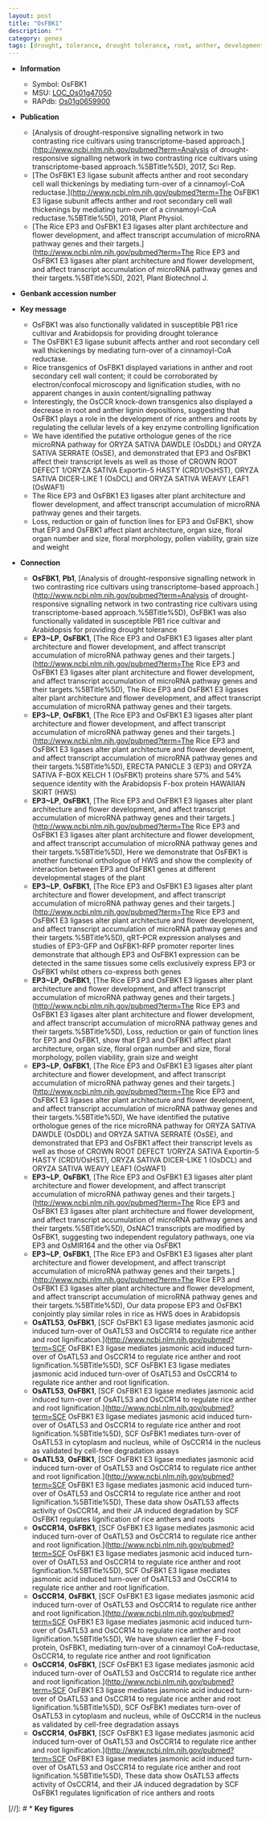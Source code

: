 ```yaml
---
layout: post
title: "OsFBK1"
description: ""
category: genes
tags: [drought, tolerance, drought tolerance, root, anther, development, auxin, cell wall, lignin, flower, pollen, grain, grain size, floral, architecture, floral organ, flower development, crown, crown root, plant architecture, organ size, floral organ number]
---
```


* **Information**  
    + Symbol: OsFBK1  
    + MSU: [LOC_Os01g47050](http://rice.uga.edu/cgi-bin/ORF_infopage.cgi?orf=LOC_Os01g47050)  
    + RAPdb: [Os01g0659900](http://rapdb.dna.affrc.go.jp/viewer/gbrowse_details/irgsp1?name=Os01g0659900)  

* **Publication**  
    + [Analysis of drought-responsive signalling network in two contrasting rice cultivars using transcriptome-based approach.](http://www.ncbi.nlm.nih.gov/pubmed?term=Analysis of drought-responsive signalling network in two contrasting rice cultivars using transcriptome-based approach.%5BTitle%5D), 2017, Sci Rep.
    + [The OsFBK1 E3 ligase subunit affects anther and root secondary cell wall thickenings by mediating turn-over of a cinnamoyl-CoA reductase.](http://www.ncbi.nlm.nih.gov/pubmed?term=The OsFBK1 E3 ligase subunit affects anther and root secondary cell wall thickenings by mediating turn-over of a cinnamoyl-CoA reductase.%5BTitle%5D), 2018, Plant Physiol.
    + [The Rice EP3 and OsFBK1 E3 ligases alter plant architecture and flower development, and affect transcript accumulation of microRNA pathway genes and their targets.](http://www.ncbi.nlm.nih.gov/pubmed?term=The Rice EP3 and OsFBK1 E3 ligases alter plant architecture and flower development, and affect transcript accumulation of microRNA pathway genes and their targets.%5BTitle%5D), 2021, Plant Biotechnol J.

* **Genbank accession number**  

* **Key message**  
    + OsFBK1 was also functionally validated in susceptible PB1 rice cultivar and Arabidopsis for providing drought tolerance
    + The OsFBK1 E3 ligase subunit affects anther and root secondary cell wall thickenings by mediating turn-over of a cinnamoyl-CoA reductase.
    + Rice transgenics of OsFBK1 displayed variations in anther and root secondary cell wall content; it could be corroborated by electron/confocal microscopy and lignification studies, with no apparent changes in auxin content/signalling pathway
    + Interestingly, the OsCCR knock-down transgenics also displayed a decrease in root and anther lignin depositions, suggesting that OsFBK1 plays a role in the development of rice anthers and roots by regulating the cellular levels of a key enzyme controlling lignification
    + We have identified the putative orthologue genes of the rice microRNA pathway for ORYZA SATIVA DAWDLE (OsDDL) and ORYZA SATIVA SERRATE (OsSE), and demonstrated that EP3 and OsFBK1 affect their transcript levels as well as those of CROWN ROOT DEFECT 1/ORYZA SATIVA Exportin-5 HASTY (CRD1/OsHST), ORYZA SATIVA DICER-LIKE 1 (OsDCL) and ORYZA SATIVA WEAVY LEAF1 (OsWAF1)
    + The Rice EP3 and OsFBK1 E3 ligases alter plant architecture and flower development, and affect transcript accumulation of microRNA pathway genes and their targets.
    + Loss, reduction or gain of function lines for EP3 and OsFBK1, show that EP3 and OsFBK1 affect plant architecture, organ size, floral organ number and size, floral morphology, pollen viability, grain size and weight

* **Connection**  
    + __OsFBK1__, __Pb1__, [Analysis of drought-responsive signalling network in two contrasting rice cultivars using transcriptome-based approach.](http://www.ncbi.nlm.nih.gov/pubmed?term=Analysis of drought-responsive signalling network in two contrasting rice cultivars using transcriptome-based approach.%5BTitle%5D), OsFBK1 was also functionally validated in susceptible PB1 rice cultivar and Arabidopsis for providing drought tolerance
    + __EP3~LP__, __OsFBK1__, [The Rice EP3 and OsFBK1 E3 ligases alter plant architecture and flower development, and affect transcript accumulation of microRNA pathway genes and their targets.](http://www.ncbi.nlm.nih.gov/pubmed?term=The Rice EP3 and OsFBK1 E3 ligases alter plant architecture and flower development, and affect transcript accumulation of microRNA pathway genes and their targets.%5BTitle%5D), The Rice EP3 and OsFBK1 E3 ligases alter plant architecture and flower development, and affect transcript accumulation of microRNA pathway genes and their targets.
    + __EP3~LP__, __OsFBK1__, [The Rice EP3 and OsFBK1 E3 ligases alter plant architecture and flower development, and affect transcript accumulation of microRNA pathway genes and their targets.](http://www.ncbi.nlm.nih.gov/pubmed?term=The Rice EP3 and OsFBK1 E3 ligases alter plant architecture and flower development, and affect transcript accumulation of microRNA pathway genes and their targets.%5BTitle%5D), ERECTA PANICLE 3 (EP3) and ORYZA SATIVA F-BOX KELCH 1 (OsFBK1) proteins share 57% and 54% sequence identity with the Arabidopsis F-box protein HAWAIIAN SKIRT (HWS)
    + __EP3~LP__, __OsFBK1__, [The Rice EP3 and OsFBK1 E3 ligases alter plant architecture and flower development, and affect transcript accumulation of microRNA pathway genes and their targets.](http://www.ncbi.nlm.nih.gov/pubmed?term=The Rice EP3 and OsFBK1 E3 ligases alter plant architecture and flower development, and affect transcript accumulation of microRNA pathway genes and their targets.%5BTitle%5D),  Here we demonstrate that OsFBK1 is another functional orthologue of HWS and show the complexity of interaction between EP3 and OsFBK1 genes at different developmental stages of the plant
    + __EP3~LP__, __OsFBK1__, [The Rice EP3 and OsFBK1 E3 ligases alter plant architecture and flower development, and affect transcript accumulation of microRNA pathway genes and their targets.](http://www.ncbi.nlm.nih.gov/pubmed?term=The Rice EP3 and OsFBK1 E3 ligases alter plant architecture and flower development, and affect transcript accumulation of microRNA pathway genes and their targets.%5BTitle%5D),  qRT-PCR expression analyses and studies of EP3-GFP and OsFBK1-RFP promoter reporter lines demonstrate that although EP3 and OsFBK1 expression can be detected in the same tissues some cells exclusively express EP3 or OsFBK1 whilst others co-express both genes
    + __EP3~LP__, __OsFBK1__, [The Rice EP3 and OsFBK1 E3 ligases alter plant architecture and flower development, and affect transcript accumulation of microRNA pathway genes and their targets.](http://www.ncbi.nlm.nih.gov/pubmed?term=The Rice EP3 and OsFBK1 E3 ligases alter plant architecture and flower development, and affect transcript accumulation of microRNA pathway genes and their targets.%5BTitle%5D),  Loss, reduction or gain of function lines for EP3 and OsFBK1, show that EP3 and OsFBK1 affect plant architecture, organ size, floral organ number and size, floral morphology, pollen viability, grain size and weight
    + __EP3~LP__, __OsFBK1__, [The Rice EP3 and OsFBK1 E3 ligases alter plant architecture and flower development, and affect transcript accumulation of microRNA pathway genes and their targets.](http://www.ncbi.nlm.nih.gov/pubmed?term=The Rice EP3 and OsFBK1 E3 ligases alter plant architecture and flower development, and affect transcript accumulation of microRNA pathway genes and their targets.%5BTitle%5D),  We have identified the putative orthologue genes of the rice microRNA pathway for ORYZA SATIVA DAWDLE (OsDDL) and ORYZA SATIVA SERRATE (OsSE), and demonstrated that EP3 and OsFBK1 affect their transcript levels as well as those of CROWN ROOT DEFECT 1/ORYZA SATIVA Exportin-5 HASTY (CRD1/OsHST), ORYZA SATIVA DICER-LIKE 1 (OsDCL) and ORYZA SATIVA WEAVY LEAF1 (OsWAF1)
    + __EP3~LP__, __OsFBK1__, [The Rice EP3 and OsFBK1 E3 ligases alter plant architecture and flower development, and affect transcript accumulation of microRNA pathway genes and their targets.](http://www.ncbi.nlm.nih.gov/pubmed?term=The Rice EP3 and OsFBK1 E3 ligases alter plant architecture and flower development, and affect transcript accumulation of microRNA pathway genes and their targets.%5BTitle%5D),  OsNAC1 transcripts are modified by OsFBK1, suggesting two independent regulatory pathways, one via EP3 and OsMIR164 and the other via OsFBK1
    + __EP3~LP__, __OsFBK1__, [The Rice EP3 and OsFBK1 E3 ligases alter plant architecture and flower development, and affect transcript accumulation of microRNA pathway genes and their targets.](http://www.ncbi.nlm.nih.gov/pubmed?term=The Rice EP3 and OsFBK1 E3 ligases alter plant architecture and flower development, and affect transcript accumulation of microRNA pathway genes and their targets.%5BTitle%5D),  Our data propose EP3 and OsFBK1 conjointly play similar roles in rice as HWS does in Arabidopsis
    + __OsATL53__, __OsFBK1__, [SCF OsFBK1 E3 ligase mediates jasmonic acid induced turn-over of OsATL53 and OsCCR14 to regulate rice anther and root lignification.](http://www.ncbi.nlm.nih.gov/pubmed?term=SCF OsFBK1 E3 ligase mediates jasmonic acid induced turn-over of OsATL53 and OsCCR14 to regulate rice anther and root lignification.%5BTitle%5D), SCF OsFBK1 E3 ligase mediates jasmonic acid induced turn-over of OsATL53 and OsCCR14 to regulate rice anther and root lignification.
    + __OsATL53__, __OsFBK1__, [SCF OsFBK1 E3 ligase mediates jasmonic acid induced turn-over of OsATL53 and OsCCR14 to regulate rice anther and root lignification.](http://www.ncbi.nlm.nih.gov/pubmed?term=SCF OsFBK1 E3 ligase mediates jasmonic acid induced turn-over of OsATL53 and OsCCR14 to regulate rice anther and root lignification.%5BTitle%5D),  SCF OsFBK1 mediates turn-over of OsATL53 in cytoplasm and nucleus, while of OsCCR14 in the nucleus as validated by cell-free degradation assays
    + __OsATL53__, __OsFBK1__, [SCF OsFBK1 E3 ligase mediates jasmonic acid induced turn-over of OsATL53 and OsCCR14 to regulate rice anther and root lignification.](http://www.ncbi.nlm.nih.gov/pubmed?term=SCF OsFBK1 E3 ligase mediates jasmonic acid induced turn-over of OsATL53 and OsCCR14 to regulate rice anther and root lignification.%5BTitle%5D),  These data show OsATL53 affects activity of OsCCR14, and their JA induced degradation by SCF OsFBK1 regulates lignification of rice anthers and roots
    + __OsCCR14__, __OsFBK1__, [SCF OsFBK1 E3 ligase mediates jasmonic acid induced turn-over of OsATL53 and OsCCR14 to regulate rice anther and root lignification.](http://www.ncbi.nlm.nih.gov/pubmed?term=SCF OsFBK1 E3 ligase mediates jasmonic acid induced turn-over of OsATL53 and OsCCR14 to regulate rice anther and root lignification.%5BTitle%5D), SCF OsFBK1 E3 ligase mediates jasmonic acid induced turn-over of OsATL53 and OsCCR14 to regulate rice anther and root lignification.
    + __OsCCR14__, __OsFBK1__, [SCF OsFBK1 E3 ligase mediates jasmonic acid induced turn-over of OsATL53 and OsCCR14 to regulate rice anther and root lignification.](http://www.ncbi.nlm.nih.gov/pubmed?term=SCF OsFBK1 E3 ligase mediates jasmonic acid induced turn-over of OsATL53 and OsCCR14 to regulate rice anther and root lignification.%5BTitle%5D), We have shown earlier the F-box protein, OsFBK1, mediating turn-over of a cinnamoyl CoA-reductase, OsCCR14, to regulate rice anther and root lignification
    + __OsCCR14__, __OsFBK1__, [SCF OsFBK1 E3 ligase mediates jasmonic acid induced turn-over of OsATL53 and OsCCR14 to regulate rice anther and root lignification.](http://www.ncbi.nlm.nih.gov/pubmed?term=SCF OsFBK1 E3 ligase mediates jasmonic acid induced turn-over of OsATL53 and OsCCR14 to regulate rice anther and root lignification.%5BTitle%5D),  SCF OsFBK1 mediates turn-over of OsATL53 in cytoplasm and nucleus, while of OsCCR14 in the nucleus as validated by cell-free degradation assays
    + __OsCCR14__, __OsFBK1__, [SCF OsFBK1 E3 ligase mediates jasmonic acid induced turn-over of OsATL53 and OsCCR14 to regulate rice anther and root lignification.](http://www.ncbi.nlm.nih.gov/pubmed?term=SCF OsFBK1 E3 ligase mediates jasmonic acid induced turn-over of OsATL53 and OsCCR14 to regulate rice anther and root lignification.%5BTitle%5D),  These data show OsATL53 affects activity of OsCCR14, and their JA induced degradation by SCF OsFBK1 regulates lignification of rice anthers and roots

[//]: # * **Key figures**  


